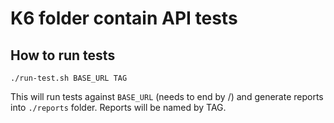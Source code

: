 # K6 folder contain API tests

## How to run tests
```
./run-test.sh BASE_URL TAG
```
This will run tests against ```BASE_URL``` (needs to end by /) and generate reports into ```./reports``` folder. Reports will be named by TAG.